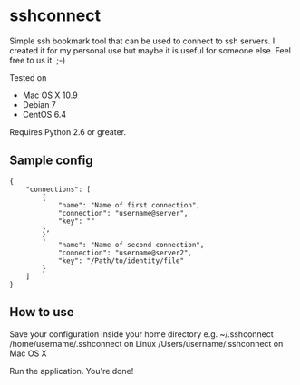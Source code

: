 sshconnect
==========

Simple ssh bookmark tool that can be used to connect to ssh servers.
I created it for my personal use but maybe it is useful for someone else. Feel free to us it. ;-)

Tested on
- Mac OS X 10.9
- Debian 7
- CentOS 6.4

Requires Python 2.6 or greater.

Sample config
----------

	{
		"connections": [
	 		{
	 			"name": "Name of first connection",
	 			"connection": "username@server",
	 			"key": ""
	 		},
	 		{
	 			"name": "Name of second connection",
	 			"connection": "username@server2",
	 			"key": "/Path/to/identity/file"
	 		}
	 	]
	}
	
How to use
----------
Save your configuration inside your home directory e.g. ~/.sshconnect
/home/username/.sshconnect on Linux
/Users/username/.sshconnect on Mac OS X

Run the application. You're done!


